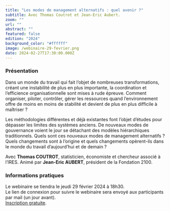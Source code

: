 ```yaml
---
title: "Les modes de management alternatifs : quel avenir ?"
subtitle: Avec Thomas Coutrot et Jean-Eric Aubert.
zoom: ""
url: ""
abstract: ""
featured: false
edition: "2024"
background_color: "#ffffff"
image: /webinaire-29-fevrier.png
date: 2024-02-27T17:30:00.000Z
---
```

### Présentation

Dans un monde du travail qui fait l’objet de nombreuses transformations, créant une instabilité de plus en plus importante, la coordination et l’efficience organisationnelle sont mises à rude épreuve. Comment organiser, piloter, contrôler, gérer les ressources quand l’environnement offre de moins en moins de stabilité et devient de plus en plus difficile à maîtriser ? 

Les méthodologies différentes et déjà existantes font l’objet d’études pour dépasser les limites des systèmes anciens. De nouveaux modes de gouvernance voient le jour se détachant des modèles hiérarchiques traditionnels. Quels sont ces nouveaux modes de management alternatifs ? Quels changements sont à l’origine et quels changements opèrent-ils dans le monde du travail d’aujourd’hui et de demain ? 

Avec **Thomas COUTROT**, statisticien, économiste et chercheur associé à l’IRES. Animé par **Jean-Eric AUBERT**, président de la Fondation 2100. 

### Informations pratiques

Le webinaire se tiendra le jeudi 29 février 2024 à 18h30.\
Le lien de connexion pour suivre le webinaire sera envoyé aux participants par mail (un jour avant).\
[Inscription gratuite](https://positivefuture2024.wixsite.com/inscriptions/event-details/les-modes-de-management-alternatifs-quel-avenir/form).
